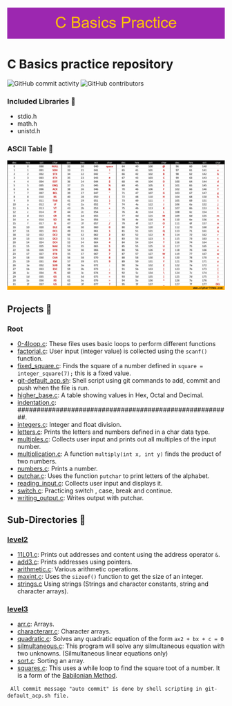 ![Banner C basics practice](./resources/C_Basics_Practice.png)
# C Basics practice repository
![GitHub commit activity](https://img.shields.io/github/commit-activity/w/Jesulayomy/c_basics?style=plastic)	![GitHub contributors](https://img.shields.io/github/contributors/Jesulayomy/c_basics)


### Included Libraries :scroll:
- stdio.h
- math.h
- unistd.h

### ASCII Table :bookmark_tabs:
![ASCII TABLE](./resources/ascii-table.jpg)

## Projects :gem:
### Root
- [0-4loop.c](0-loop.c):
	These files uses basic loops to perform different functions
- [factorial.c](factorial.c):
	User input (integer value) is collected using the `scanf()` function.
- [fixed_square.c](fixed_square.c):
	Finds the square of a number defined in `square = integer_square(7);` this is a fixed value.
- [git-default_acp.sh](git-default_acp.sh):
	Shell script using git commands to add, commit and push when the file is run.
- [higher_base.c](higher_base.c):
	A table showing values in Hex, Octal and Decimal.
- [indentation.c](indentation.c):
	########################################################.
- [integers.c](integers.c):
	Integer and float division.
- [letters.c](letters.c):
	Prints the letters and numbers defined in a char data type.
- [multiples.c](multiples.c):
	Collects user input and prints out all multiples of the input number.
- [multiplication.c](multiplication.c):
	A function `multiply(int x, int y)` finds the product of two numbers.
- [numbers.c](numbers.c):
	Prints a number.
- [putchar.c](putchar.c):
	Uses the function `putchar` to print letters of the alphabet.
- [reading_input.c](reading_input.c):
	Collects user input and displays it.
- [switch.c](switch.c):
	Practicing switch , case, break and continue.
- [writing_output.c](writing_output.c):
	Writes output with putchar.

## Sub-Directories :briefcase:

### [level2](level2/)
- [11L01.c](level2/11L01.c):
	Prints out addresses and content using the address operator `&`.
- [add3.c](level2/add3.c):
	Prints addresses using pointers.
- [arithmetic.c](level2/arithmetic.c):
	Various arithmetic operations.
- [maxint.c](level2/maxint.c):
	Uses the `sizeof()` function to get the size of an integer.
- [strings.c](level2/strings.c)
	Using strings (Strings and character constants, string and character arrays).

### [level3](level3/)
- [arr.c](level3/arr.c):
	Arrays.
- [characterarr.c](level3/characterarr.c):
	Character arrays.
- [quadratic.c](level3/quadratic.c):
	Solves any quadratic equation of the form `ax2 + bx + c = 0`
- [silmultaneous.c](level3/silmultaneous.c):
	This program will solve any silmultaneous equation with two unknowns. (Silmultaneous linear equations only)
- [sort.c](level3/sort.c):
	Sorting an array.
- [squares.c](level3/squares.c):
	This uses a while loop to find the square toot of a number. It is a form of the [Babilonian Method](https://en.wikipedia.org/wiki/Methods_of_computing_square_roots#Babylonian_method).


```commandline
 All commit message "auto commit" is done by shell scripting in git-default_acp.sh file.
 ```
